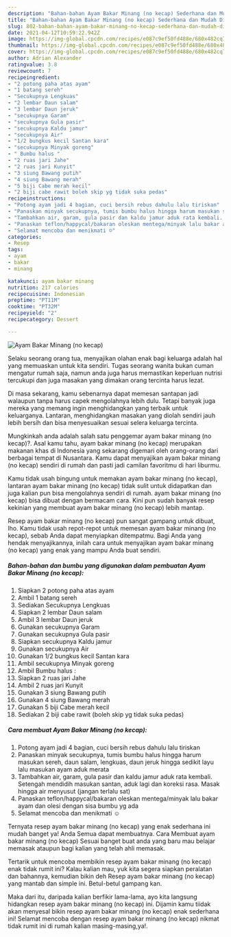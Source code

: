 ```yaml
---
description: "Bahan-bahan Ayam Bakar Minang (no kecap) Sederhana dan Mudah Dibuat"
title: "Bahan-bahan Ayam Bakar Minang (no kecap) Sederhana dan Mudah Dibuat"
slug: 802-bahan-bahan-ayam-bakar-minang-no-kecap-sederhana-dan-mudah-dibuat
date: 2021-04-12T10:59:22.942Z
image: https://img-global.cpcdn.com/recipes/e087c9ef50fd488e/680x482cq70/ayam-bakar-minang-no-kecap-foto-resep-utama.jpg
thumbnail: https://img-global.cpcdn.com/recipes/e087c9ef50fd488e/680x482cq70/ayam-bakar-minang-no-kecap-foto-resep-utama.jpg
cover: https://img-global.cpcdn.com/recipes/e087c9ef50fd488e/680x482cq70/ayam-bakar-minang-no-kecap-foto-resep-utama.jpg
author: Adrian Alexander
ratingvalue: 3.8
reviewcount: 7
recipeingredient:
- "2 potong paha atas ayam"
- "1 batang sereh"
- "Secukupnya Lengkuas"
- "2 lembar Daun salam"
- "3 lembar Daun jeruk"
- "secukupnya Garam"
- "secukupnya Gula pasir"
- "secukupnya Kaldu jamur"
- "secukupnya Air"
- "1/2 bungkus kecil Santan kara"
- "secukupnya Minyak goreng"
- " Bumbu halus "
- "2 ruas jari Jahe"
- "2 ruas jari Kunyit"
- "3 siung Bawang putih"
- "4 siung Bawang merah"
- "5 biji Cabe merah kecil"
- "2 biji cabe rawit boleh skip yg tidak suka pedas"
recipeinstructions:
- "Potong ayam jadi 4 bagian, cuci bersih rebus dahulu lalu tiriskan"
- "Panaskan minyak secukupnya, tumis bumbu halus hingga harum masukan sereh, daun salam, lengkuas, daun jeruk hingga sedikit layu lalu masukan ayam aduk merata"
- "Tambahkan air, garam, gula pasir dan kaldu jamur aduk rata kembali. Setengah mendidih masukan santan, aduk lagi dan koreksi rasa. Masak hingga air menyusut (jangan terlalu sat)"
- "Panaskan teflon/happycal/bakaran oleskan mentega/minyak lalu bakar ayam dan olesi dengan sisa bumbu yg ada"
- "Selamat mencoba dan menikmati ☺"
categories:
- Resep
tags:
- ayam
- bakar
- minang

katakunci: ayam bakar minang 
nutrition: 217 calories
recipecuisine: Indonesian
preptime: "PT11M"
cooktime: "PT32M"
recipeyield: "2"
recipecategory: Dessert

---
```



![Ayam Bakar Minang (no kecap)](https://img-global.cpcdn.com/recipes/e087c9ef50fd488e/680x482cq70/ayam-bakar-minang-no-kecap-foto-resep-utama.jpg)

Selaku seorang orang tua, menyajikan olahan enak bagi keluarga adalah hal yang memuaskan untuk kita sendiri. Tugas seorang  wanita bukan cuman mengatur rumah saja, namun anda juga harus memastikan keperluan nutrisi tercukupi dan juga masakan yang dimakan orang tercinta harus lezat.

Di masa  sekarang, kamu sebenarnya dapat memesan santapan jadi walaupun tanpa harus capek mengolahnya lebih dulu. Tetapi banyak juga mereka yang memang ingin menghidangkan yang terbaik untuk keluarganya. Lantaran, menghidangkan masakan yang diolah sendiri jauh lebih bersih dan bisa menyesuaikan sesuai selera keluarga tercinta. 



Mungkinkah anda adalah salah satu penggemar ayam bakar minang (no kecap)?. Asal kamu tahu, ayam bakar minang (no kecap) merupakan makanan khas di Indonesia yang sekarang digemari oleh orang-orang dari berbagai tempat di Nusantara. Kamu dapat menyajikan ayam bakar minang (no kecap) sendiri di rumah dan pasti jadi camilan favoritmu di hari liburmu.

Kamu tidak usah bingung untuk memakan ayam bakar minang (no kecap), lantaran ayam bakar minang (no kecap) tidak sulit untuk didapatkan dan juga kalian pun bisa mengolahnya sendiri di rumah. ayam bakar minang (no kecap) bisa dibuat dengan bermacam cara. Kini pun sudah banyak resep kekinian yang membuat ayam bakar minang (no kecap) lebih mantap.

Resep ayam bakar minang (no kecap) pun sangat gampang untuk dibuat, lho. Kamu tidak usah repot-repot untuk memesan ayam bakar minang (no kecap), sebab Anda dapat menyiapkan ditempatmu. Bagi Anda yang hendak menyajikannya, inilah cara untuk menyajikan ayam bakar minang (no kecap) yang enak yang mampu Anda buat sendiri.

<!--inarticleads1-->

##### Bahan-bahan dan bumbu yang digunakan dalam pembuatan Ayam Bakar Minang (no kecap):

1. Siapkan 2 potong paha atas ayam
1. Ambil 1 batang sereh
1. Sediakan Secukupnya Lengkuas
1. Siapkan 2 lembar Daun salam
1. Ambil 3 lembar Daun jeruk
1. Gunakan secukupnya Garam
1. Gunakan secukupnya Gula pasir
1. Siapkan secukupnya Kaldu jamur
1. Gunakan secukupnya Air
1. Gunakan 1/2 bungkus kecil Santan kara
1. Ambil secukupnya Minyak goreng
1. Ambil  Bumbu halus :
1. Siapkan 2 ruas jari Jahe
1. Ambil 2 ruas jari Kunyit
1. Gunakan 3 siung Bawang putih
1. Gunakan 4 siung Bawang merah
1. Gunakan 5 biji Cabe merah kecil
1. Sediakan 2 biji cabe rawit (boleh skip yg tidak suka pedas)




<!--inarticleads2-->

##### Cara membuat Ayam Bakar Minang (no kecap):

1. Potong ayam jadi 4 bagian, cuci bersih rebus dahulu lalu tiriskan
1. Panaskan minyak secukupnya, tumis bumbu halus hingga harum masukan sereh, daun salam, lengkuas, daun jeruk hingga sedikit layu lalu masukan ayam aduk merata
1. Tambahkan air, garam, gula pasir dan kaldu jamur aduk rata kembali. Setengah mendidih masukan santan, aduk lagi dan koreksi rasa. Masak hingga air menyusut (jangan terlalu sat)
1. Panaskan teflon/happycal/bakaran oleskan mentega/minyak lalu bakar ayam dan olesi dengan sisa bumbu yg ada
1. Selamat mencoba dan menikmati ☺




Ternyata resep ayam bakar minang (no kecap) yang enak sederhana ini mudah banget ya! Anda Semua dapat membuatnya. Cara Membuat ayam bakar minang (no kecap) Sesuai banget buat anda yang baru mau belajar memasak ataupun bagi kalian yang telah ahli memasak.

Tertarik untuk mencoba membikin resep ayam bakar minang (no kecap) enak tidak rumit ini? Kalau kalian mau, yuk kita segera siapkan peralatan dan bahannya, kemudian bikin deh Resep ayam bakar minang (no kecap) yang mantab dan simple ini. Betul-betul gampang kan. 

Maka dari itu, daripada kalian berfikir lama-lama, ayo kita langsung hidangkan resep ayam bakar minang (no kecap) ini. Dijamin kamu tiidak akan menyesal bikin resep ayam bakar minang (no kecap) enak sederhana ini! Selamat mencoba dengan resep ayam bakar minang (no kecap) nikmat tidak rumit ini di rumah kalian masing-masing,ya!.

